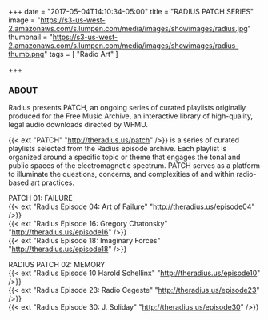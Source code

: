 +++
date = "2017-05-04T14:10:34-05:00"
title = "RADIUS PATCH SERIES"
image = "https://s3-us-west-2.amazonaws.com/s.lumpen.com/media/images/showimages/radius.jpg"
thumbnail = "https://s3-us-west-2.amazonaws.com/s.lumpen.com/media/images/showimages/radius-thumb.png"
tags = [ "Radio Art" ]

+++

### ABOUT

Radius presents PATCH, an ongoing series of curated playlists originally produced for the Free Music Archive, an interactive library of high-quality, legal audio downloads directed by WFMU.

{{< ext "PATCH" "http://theradius.us/patch" />}} is a series of curated playlists selected from the Radius episode archive. Each playlist is organized around a specific topic or theme that engages the tonal and public spaces of the electromagnetic spectrum. PATCH serves as a platform to illuminate the questions, concerns, and complexities of and within radio-based art practices.


PATCH 01: FAILURE  
{{< ext "Radius Episode 04: Art of Failure" "http://theradius.us/episode04" />}}  
{{< ext "Radius Episode 16: Gregory Chatonsky" "http://theradius.us/episode16" />}}  
{{< ext "Radius Episode 18: Imaginary Forces" "http://theradius.us/episode18" />}}

RADIUS PATCH 02: MEMORY  
{{< ext "Radius Episode 10 Harold Schellinx" "http://theradius.us/episode10" />}}  
{{< ext "Radius Episode 23: Radio Cegeste" "http://theradius.us/episode23" />}}  
{{< ext "Radius Episode 30: J. Soliday" "http://theradius.us/episode30" />}}
